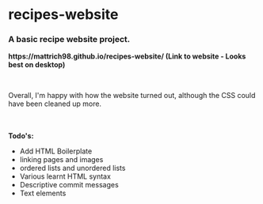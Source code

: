 # recipes-website

<h3>A basic recipe website project.</h3>
<p><strong>https://mattrich98.github.io/recipes-website/ (Link to website - Looks best on desktop)</strong></p>
<br>
<p>Overall, I'm happy with how the website turned out, although the CSS could have been cleaned up more.</p>
<br>
<br>
<strong>Todo's:</strong>
<ul>
<li>Add HTML Boilerplate</li>
<li>linking pages and images</li>
<li>ordered lists and unordered lists</li>
<li>Various learnt HTML syntax</li>
<li>Descriptive commit messages</li>
<li>Text elements</li>
</ul>
